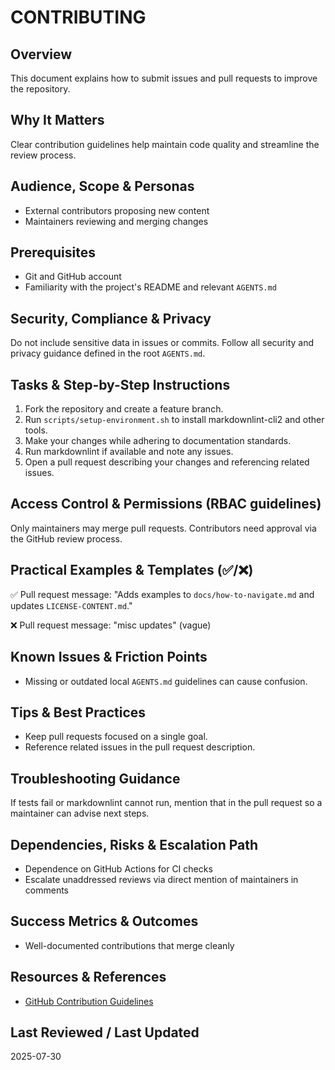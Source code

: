 # CONTRIBUTING

## Overview
This document explains how to submit issues and pull requests to improve the
repository.

## Why It Matters
Clear contribution guidelines help maintain code quality and streamline the
review process.

## Audience, Scope & Personas
- External contributors proposing new content
- Maintainers reviewing and merging changes

## Prerequisites
- Git and GitHub account
- Familiarity with the project's README and relevant `AGENTS.md`

## Security, Compliance & Privacy
Do not include sensitive data in issues or commits. Follow all security and
privacy guidance defined in the root `AGENTS.md`.

## Tasks & Step-by-Step Instructions
1. Fork the repository and create a feature branch.
2. Run `scripts/setup-environment.sh` to install markdownlint-cli2 and other tools.
3. Make your changes while adhering to documentation standards.
4. Run markdownlint if available and note any issues.
5. Open a pull request describing your changes and referencing related issues.

## Access Control & Permissions (RBAC guidelines)
Only maintainers may merge pull requests. Contributors need approval via the
GitHub review process.

## Practical Examples & Templates (✅/❌)
✅ Pull request message: "Adds examples to `docs/how-to-navigate.md` and updates
`LICENSE-CONTENT.md`."

❌ Pull request message: "misc updates" (vague)

## Known Issues & Friction Points
- Missing or outdated local `AGENTS.md` guidelines can cause confusion.

## Tips & Best Practices
- Keep pull requests focused on a single goal.
- Reference related issues in the pull request description.

## Troubleshooting Guidance
If tests fail or markdownlint cannot run, mention that in the pull request so a
maintainer can advise next steps.

## Dependencies, Risks & Escalation Path
- Dependence on GitHub Actions for CI checks
- Escalate unaddressed reviews via direct mention of maintainers in comments

## Success Metrics & Outcomes
- Well-documented contributions that merge cleanly

## Resources & References
- [GitHub Contribution Guidelines](https://docs.github.com/en/get-started/quickstart/contributing-to-projects)

## Last Reviewed / Last Updated
2025-07-30
